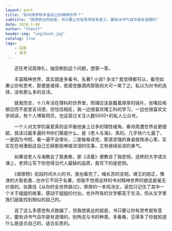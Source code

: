 ```yaml
---
layout: post
title: "如何培养和丰富自己的精神世界？"
subtitle: "我想表达的就是，书只要让你有思考就有意义，腹有诗书气自华是有道理的"
date: 2016-1-08
author: "ChenJY"
header-img: "img/book.jpg"
catalog: true
tags: 
    - 回答
    - 读书 
---
```


　　还在考试周挣扎，抽空刷到这个问题，想答一答。

　　丰富精神世界，其实就是多看书，名著? 小说? 杂文? 我觉得都可以，看完如果让你有思考，那便是值得，若感觉像酒肉穿肠则大可一笑了之。私以为对书的选择，没有那么多的忌讳。

　　就我而言，十八年活在理科的世界里，照理应该是戴着厚厚的镜片，张嘴拉格朗日而不是堂吉诃德，但恰恰相反，我一边很喜欢理工科的学习，一边也很喜欢文学阅读，有个人博客网页，也运营过关注人数5000+的私人公众号。

　　一个人对文学的喜爱真的会平衡他身上过多的理性棱角，看待周遭世界会更细腻。我读过最多遍的书你们猜是什么，是《老人与海》，真的。几乎快六七遍了，一是因为书短，看一遍不会很长，二是每每读完，那道坚强的身姿就烙进心里，实实在在地激励这自己忘掉那些唏嘘流泪的往事，又有继续前进的勇气。

　　如果说老人与海教会了我勇敢，那《活着》便教会了我悲悯，选修的大学语文课上，老师让写下你觉得当代人最缺的品质，我写下的是悲悯。

　　《琅琊榜》前段时间大火的书，我也看完了。梅长苏的坚韧，靖王的刚正，豫津的大智若愚…也许它不同于名著，但我不觉得这样的书对精神世界的塑造是毫无价值的。张嘉佳《从你的全世界路过》，厚厚的一本鸡汤文，读完只记住了其中一个关于姐姐的故事，感动于姐姐的付出，也许所有的文学都高于生活，但从文字里我们是能找到相似的自己的。

　　说了这么多感觉有点跑偏了，但我想表达的就是，书只要让你有思考就有意义，腹有诗书气自华是有道理的。别拘泥与书的种类，多看看，见得多了你就知道什么是适合自己的，适合反思的。